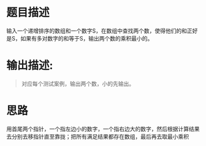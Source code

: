 # 题目描述
  输入一个递增排序的数组和一个数字S，在数组中查找两个数，使得他们的和正好是S，如果有多对数字的和等于S，输出两个数的乘积最小的。

# 输出描述:
> 对应每个测试案例，输出两个数，小的先输出。

# 思路
用首尾两个指针，一个指左边小的数字，一个指右边大的数字，然后根据计算结果去分别去移指针直至靠拢；把所有满足结果都存在数组，最后再去取最小乘积
